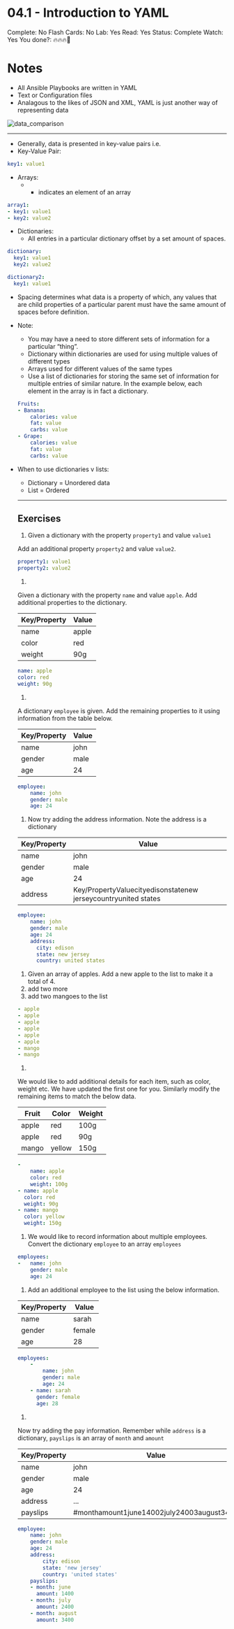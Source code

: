 # 04.1 - Introduction to YAML

Complete: No
Flash Cards: No
Lab: Yes
Read: Yes
Status: Complete
Watch: Yes
You done?: 🔥🔥🔥🌚

# Notes

- All Ansible Playbooks are written in YAML
- Text or Configuration files
- Analagous to the likes of JSON and XML, YAML is just another way of representing data

![data_comparison](images/data_comparison.png)

---

- Generally, data is presented in key-value pairs i.e.
- Key-Value Pair:

```yaml
key1: value1
```

- Arrays:
    - - indicates an element of an array

```yaml
array1:
- key1: value1
- key2: value2
```

- Dictionaries:
    - All entries in a particular dictionary offset by a set amount of spaces.

```yaml
dictionary:
  key1: value1
  key2: value2

dictionary2:
  key1: value1
```

- Spacing determines what data is a property of which, any values that are child properties of a particular parent must have the same amount of spaces before definition.
- Note:
    - You may have a need to store different sets of information for a particular “thing”.
    - Dictionary within dictionaries are used for using multiple values of different types
    - Arrays used for different values of the same types
    - Use a list of dictionaries for storing the same set of information for multiple entries of similar nature. In the example below, each element in the array is in fact a dictionary.
    
    ```yaml
    Fruits:
    - Banana:
        calories: value
        fat: value
        carbs: value
    - Grape:
        calories: value
        fat: value
        carbs: value
    ```
    
- When to use dictionaries v lists:
    - Dictionary = Unordered data
    - List = Ordered
    
    ---
    
    ## Exercises
    
    1. Given a dictionary with the property `property1` and value `value1`
    
    Add an additional property `property2` and value `value2`.
    
    ```yaml
    property1: value1
    property2: value2
    ```
    
    1. 
    
    Given a dictionary with the property `name` and value `apple`. Add additional properties to the dictionary.
    
    | Key/Property | Value |
    | --- | --- |
    | name | apple |
    | color | red |
    | weight | 90g |
    
    ```yaml
    name: apple
    color: red
    weight: 90g
    ```
    
    1. 
    
    A dictionary `employee` is given. Add the remaining properties to it using information from the table below.
    
    | Key/Property | Value |
    | --- | --- |
    | name | john |
    | gender | male |
    | age | 24 |
    
    ```yaml
    employee:
        name: john
        gender: male
        age: 24
    ```
    
    1. Now try adding the address information. Note the address is a dictionary
    
    | Key/Property | Value |
    | --- | --- |
    | name | john |
    | gender | male |
    | age | 24 |
    | address | Key/PropertyValuecityedisonstatenew jerseycountryunited states |
    
    ```yaml
    employee:
        name: john
        gender: male
        age: 24
        address:
          city: edison
          state: new jersey
          country: united states
    ```
    
    1. Given an array of apples. Add a new apple to the list to make it a total of 4.
    2. add two more
    3. add two mangoes to the list
    
    ```yaml
    - apple
    - apple
    - apple
    - apple
    - apple
    - apple
    - mango
    - mango
    ```
    
    1. 
    
    We would like to add additional details for each item, such as color, weight etc. We have updated the first one for you. Similarly modify the remaining items to match the below data.
    
    | Fruit | Color | Weight |
    | --- | --- | --- |
    | apple | red | 100g |
    | apple | red | 90g |
    | mango | yellow | 150g |
    
    ```yaml
    -
        name: apple
        color: red
        weight: 100g
    - name: apple
      color: red
      weight: 90g
    - name: mango
      color: yellow
      weight: 150g
    ```
    
    1. We would like to record information about multiple employees. Convert the dictionary `employee` to an array `employees`
    
    ```yaml
    employees:
    -   name: john
        gender: male
        age: 24
    ```
    
    1. Add an additional employee to the list using the below information.
    
    | Key/Property | Value |
    | --- | --- |
    | name | sarah |
    | gender | female |
    | age | 28 |
    
    ```yaml
    employees:
        -
            name: john
            gender: male
            age: 24
        - name: sarah
          gender: female
          age: 28
    ```
    
    1. 
    
    Now try adding the pay information. Remember while `address` is a dictionary, `payslips` is an array of `month` and `amount`
    
    | Key/Property | Value |
    | --- | --- |
    | name | john |
    | gender | male |
    | age | 24 |
    | address | ... |
    | payslips | #monthamount1june14002july24003august3400 |
    
    ```yaml
    employee:
        name: john
        gender: male
        age: 24
        address:
            city: edison
            state: 'new jersey'
            country: 'united states'
        payslips:
        - month: june
          amount: 1400
        - month: july
          amount: 2400
        - month: august
          amount: 3400
    ```